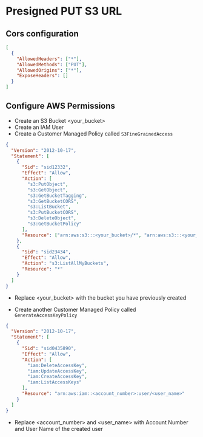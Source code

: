 # Presigned PUT S3 URL

## Cors configuration

```json
[
  {
    "AllowedHeaders": ["*"],
    "AllowedMethods": ["PUT"],
    "AllowedOrigins": ["*"],
    "ExposeHeaders": []
  }
]
```

## Configure AWS Permissions

- Create an S3 Bucket <your_bucket>
- Create an IAM User
- Create a Customer Managed Policy called `S3FineGrainedAccess`

```json
{
  "Version": "2012-10-17",
  "Statement": [
    {
      "Sid": "sid12332",
      "Effect": "Allow",
      "Action": [
        "s3:PutObject",
        "s3:GetObject",
        "s3:GetBucketTagging",
        "s3:GetBucketCORS",
        "s3:ListBucket",
        "s3:PutBucketCORS",
        "s3:DeleteObject",
        "s3:GetBucketPolicy"
      ],
      "Resource": ["arn:aws:s3:::<your_bucket>/*", "arn:aws:s3:::<your_bucket>"]
    },
    {
      "Sid": "sid23434",
      "Effect": "Allow",
      "Action": "s3:ListAllMyBuckets",
      "Resource": "*"
    }
  ]
}
```

- Replace <your_bucket> with the bucket you have previously created

- Create another Customer Managed Policy called `GenerateAccessKeyPolicy`

```json
{
  "Version": "2012-10-17",
  "Statement": [
    {
      "Sid": "sid0435890",
      "Effect": "Allow",
      "Action": [
        "iam:DeleteAccessKey",
        "iam:UpdateAccessKey",
        "iam:CreateAccessKey",
        "iam:ListAccessKeys"
      ],
      "Resource": "arn:aws:iam::<account_number>:user/<user_name>"
    }
  ]
}
```

- Replace <account_number> and <user_name> with Account Number and User Name of the created user
